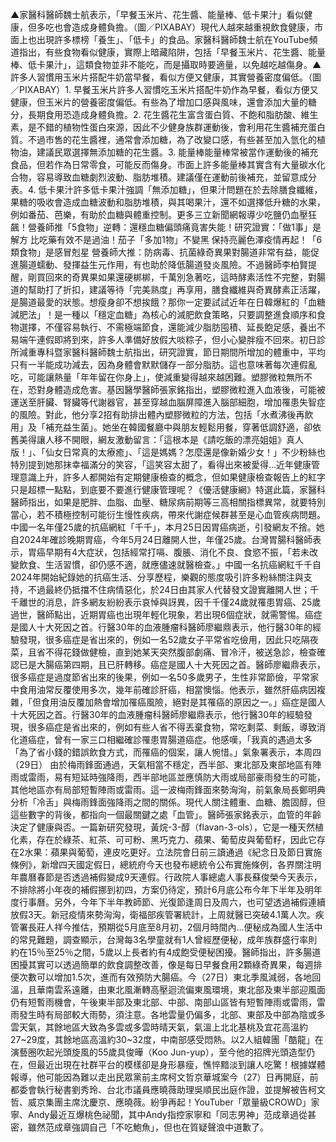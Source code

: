 ▲家醫科醫師魏士航表示，「早餐玉米片、花生醬、能量棒、低卡果汁」看似健康，但多吃也會造成身體負擔。（圖／PIXABAY）現代人越來越重視飲食健康，市面上也出現許多標榜「養生」、「低卡」的食品。家醫科醫師魏士航在YouTube頻道指出，有些食物看似健康，實際上暗藏陷阱，包括「早餐玉米片、花生醬、能量棒、低卡果汁」，這類食物並非不能吃，而是攝取時要適量，以免越吃越傷身。▲許多人習慣用玉米片搭配牛奶當早餐，看似方便又健康，其實營養密度偏低。（圖／PIXABAY）1. 早餐玉米片許多人習慣吃玉米片搭配牛奶作為早餐，看似方便又健康，但玉米片的營養密度偏低。有些為了增加口感與風味，還會添加大量的糖分，長期食用恐造成身體負擔。2. 花生醬花生富含蛋白質、不飽和脂肪酸、維生素，是不錯的植物性蛋白來源，因此不少健身族群運動後，會利用花生醬補充蛋白質。不過市售的花生醬裡，通常會添加糖，為了改變口感，有些甚至加入氫化的植物油，建議民眾選擇無添加糖的花生醬。3. 能量棒能量棒常被當作運動後的補充食品，但若作為日常零食，可能反而傷身。市面上許多能量棒其實含有大量碳水化合物，容易導致血糖劇烈波動、脂肪堆積。建議僅在運動前後補充，並留意成分表。4. 低卡果汁許多低卡果汁強調「無添加糖」，但果汁問題在於去除膳食纖維，果糖的吸收會造成血糖波動和脂肪堆積，與其喝果汁，還不如選擇低升糖的水果，例如番茄、芭樂，有助於血糖與體重控制。更多三立新聞網報導少吃鹽仍血壓狂飆！營養師推「5食物」逆轉：還穩血糖偏頭痛竟害失能！研究證實：「做1事」是解方 比吃藥有效不是過油！茄子「多加1物」不變黑 保持亮麗色澤疫情再起！「6類食物」是感冒剋星 營養師大推：防病毒、抗菌綠奇異果對腸道非常有益，能促進腸道蠕動、發揮益生元作用，有也助於降低腸道發炎風險。不過醫師李柏賢提醒，剛買回來的奇異果如果還硬梆梆，千萬別急著吃，這時酵素活性不完整，對腸道的幫助打了折扣，建議等待「完美熟度」再享用，膳食纖維與奇異酵素正活躍，是腸道最愛的狀態。想瘦身卻不想挨餓？那你一定要試試近年在日韓爆紅的「血糖減肥法」！是一種以「穩定血糖」為核心的減肥飲食策略，只要調整進食順序和食物選擇，不僅容易執行、不需極端節食，還能減少脂肪囤積、延長飽足感，養出不易端午連假即將到來，許多人準備好放假大啖粽子，但小心變胖瘦不回來。初日診所減重專科暨家醫科醫師魏士航指出，研究證實，節日期間所增加的體重中，平均只有一半能成功減去，因為身體會默默儲存一部分脂肪。這也意味著每次連假亂吃，可能讓熱量「年年留在你身上」，使減重變得越來越困難。塑膠微粒無所不在，恐對身體造成危害。基因醫學醫師張家銘指出，塑膠微粒進入血液後，可能被運送至肝臟、腎臟等代謝器官，甚至穿越血腦屏障進入腦部細胞，增加罹患失智症的風險。對此，他分享2招有助排出體內塑膠微粒的方法，包括「水煮沸後再飲用」及「補充益生菌」。她坐在韓國餐廳中與朋友輕鬆用餐，穿著低調舒適，卻依舊美得讓人移不開眼，網友激動留言：「這根本是《請吃飯的漂亮姐姐》真人版！」、「仙女日常真的太療癒」、「這是媽媽？怎麼還是像新婚少女！」不少粉絲也特別提到她那抹幸福滿分的笑容，「這笑容太甜了，看得出來被愛得...近年健康管理意識上升，許多人都開始有定期健康檢查的概念，但如果健康檢查報告上的紅字只是超標一點點，到底要不要進行健康管理呢？《優活健康網》特選此篇，家醫科醫師指出，如果是肥胖、血脂、血壓、糖尿病前期等三高相關指標異常，就要特別當心，若不積極控制可能衍生慢性疾病，帶來代謝症候群甚至是心血管疾病問題。中國一名年僅25歲的抗癌網紅「千千」，本月25日因胃癌病逝，引發網友不捨。她自2024年確診晚期胃癌，今年5月24日離開人世，年僅25歲。台灣胃腸科醫師表示，胃癌早期有4大症狀，包括經常打嗝、腹脹、消化不良、食慾不振，「若未改變飲食、生活習慣，卻仍感不適，就應儘速就醫檢查。」中國一名抗癌網紅千千自2024年開始紀錄她的抗癌生活、分享歷程，樂觀的態度吸引許多粉絲關注與支持，不過最終仍抵擋不住病情惡化，於24日由其家人代替發文證實離開人世；千千離世的消息，許多網友紛紛表示哀悼與訝異，因千千僅24歲就罹患胃癌、25歲過世，醫師點出，近期胃癌也出現年輕化現象，若出現6個症狀，就需警惕。癌症是國人十大死因之首。行醫30年的血液腫瘤科醫師廖繼鼎表示，他行醫30年的經驗發現，很多癌症是省出來的，例如一名52歲女子平常省吃儉用，因此只吃隔夜菜，且省不得花錢做健檢，直到她某天突然腹部劇痛、冒冷汗，被送急診，檢查確認已是大腸癌第四期，且已肝轉移。癌症是國人十大死因之首。醫師廖繼鼎表示，很多癌症是過度節省出來的後果，例如一名50多歲男子，生性非常節儉，平常家中食用油常反覆使用多次，幾年前確診肝癌，相當懊惱。他表示，雖然肝癌病因複雜，「但食用油反覆加熱會增加罹癌風險，絕對是其罹癌的原因之一。」癌症是國人十大死因之首。行醫30年的血液腫瘤科醫師廖繼鼎表示，他行醫30年的經驗發現，很多癌症是省出來的，例如有些人省不得丟棄食物，常吃剩菜、剩飯，導致消化道癌症，曾有一家三口相繼確診罹患胃腸道癌症。他感嘆，「我真的遇過太多「為了省小錢的錯誤飲食方式，而罹癌的個案，讓人惋惜。」氣象署表示，本周四（29日） 由於梅雨鋒面通過，天氣相當不穩定，西半部、東北部及東部地區有陣雨或雷雨，易有短延時強降雨，西半部地區並應慎防大雨或局部豪雨發生的可能，其他地區亦有局部短暫陣雨或雷雨。這一波梅雨鋒面來勢洶洶，前氣象局長鄭明典分析「冷舌」與梅雨鋒面強降雨之間的關係。現代人關注體重、血糖、膽固醇，但這些數字的背後，都指向一個最關鍵之處「血管」。醫師張家銘表示，血管的年齡決定了健康與否。一篇新研究發現，黃烷-3-醇（flavan-3-ols），它是一種天然植化素，存在於綠茶、紅茶、可可粉、黑巧克力、蘋果、葡萄皮與葡萄籽，因此它存在2水果：蘋果與葡萄，連皮吃更好。立法院會日前三讀通過《紀念日及節日實施條例》，新增四天國定假日，總統府今天也發布總統令公布實施條例，各界關注明年農曆春節是否透過補假變成9天連假。行政院人事總處人事長蘇俊榮今天表示，不排除將小年夜的補假挪到初四，方案仍待定，預計6月底公布今年下半年及明年度行事曆。另外，今年下半年教師節、光復節逢周日及周六，也可望透過補假連續放假3天。新冠疫情來勢洶洶，衛福部疾管署統計，上周就醫已突破4.1萬人次。疾管署長莊人祥今推估，預期從5月底至8月初，2個月時間內...便秘成為國人生活中的常見難題，調查顯示，台灣每3名學童就有1人曾經歷便秘，成年族群盛行率則約在15％至25％之間，5歲以上長者約有4成飽受便秘困擾。醫師指出，許多腸道困擾其實可以透過簡單的飲食調整改善，像是每日早餐食用2顆綠奇異果，每週排便次數可以增加1.5次，進而有效預防大腸癌。今（27日）東北季風減弱，各地回溫，且華南雲系遠離，由東北風漸轉高壓迴流偏東風環境，東北部及東半部迎風面仍有短暫雨機會，午後東半部及東北部、中部、南部山區皆有短暫陣雨或雷雨，雷雨發生時有局部較大雨勢，須注意。各地雲量仍偏多，北部、東部及中部為陰或多雲天氣，其餘地區大致為多雲或多雲時晴天氣，氣溫上北北基桃及宜花高溫約27~29度，其餘地區高溫約30~32度，中南部感受悶熱。以2人組韓團「酷龍」在演藝圈吹起光頭旋風的55歲具俊曄（Koo Jun-yup），至今他的招牌光頭造型仍在，但最近出現在社群平台的模樣卻是身形暴瘦，憔悴黯淡到讓人吃驚！根據媒體報導，他可能因為難以走出民眾黨前主席柯文哲京華城案今（27）日再開庭，前都委會執行秘書劉秀玲、台北市議員應曉薇助理吳順民出庭作證，並提解被告柯文哲、威京集團主席沈慶京、應曉薇。紛爭再起！YouTuber「眾量級CROWD」家寧、Andy最近互爆桃色祕聞，其中Andy指控家寧和「同志男神」范成章過從甚密，雖然范成章強調自己「不吃鮑魚」，但也在質疑聲浪中道歉了。